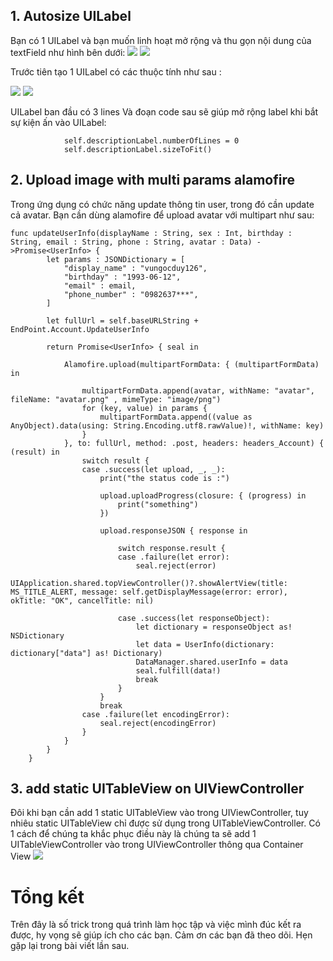 ## 1. Autosize UILabel
Bạn có 1 UILabel và bạn muốn linh hoạt mở rộng và thu gọn nội dung của textField như hình bên dưới:
![](https://images.viblo.asia/9937108e-1fbf-446e-a47d-20af47523161.png)
![](https://images.viblo.asia/c6d6ad14-33dd-4847-9143-5692dc184caa.png)

Trước tiên tạo 1 UILabel có các thuộc tính như sau :

![](https://images.viblo.asia/3b59cea2-4b7c-4f0c-b282-c66b8c9a3110.png)
![](https://images.viblo.asia/88fe3e84-d915-4955-8a2a-1cea7760f698.png)

UILabel ban đầu có 3 lines
Và đoạn code sau sẽ giúp mở rộng label khi bắt sự kiện ấn vào UILabel:
```
            self.descriptionLabel.numberOfLines = 0
            self.descriptionLabel.sizeToFit()
```
## 2. Upload image with multi params alamofire
Trong ứng dụng có chức năng update thông tin user, trong đó cần update cả avatar. Bạn cần dùng alamofire để upload avatar với multipart như sau:
```
func updateUserInfo(displayName : String, sex : Int, birthday : String, email : String, phone : String, avatar : Data) ->Promise<UserInfo> {
        let params : JSONDictionary = [
            "display_name" : "vungocduy126",
            "birthday" : "1993-06-12",
            "email" : email,
            "phone_number" : "0982637***",
        ]
        
        let fullUrl = self.baseURLString + EndPoint.Account.UpdateUserInfo
        
        return Promise<UserInfo> { seal in
            
            Alamofire.upload(multipartFormData: { (multipartFormData) in
                
                multipartFormData.append(avatar, withName: "avatar", fileName: "avatar.png" , mimeType: "image/png")
                for (key, value) in params {
                    multipartFormData.append((value as AnyObject).data(using: String.Encoding.utf8.rawValue)!, withName: key)
                }
            }, to: fullUrl, method: .post, headers: headers_Account) { (result) in
                switch result {
                case .success(let upload, _, _):
                    print("the status code is :")
                    
                    upload.uploadProgress(closure: { (progress) in
                        print("something")
                    })
                    
                    upload.responseJSON { response in
                        
                        switch response.result {
                        case .failure(let error):
                            seal.reject(error)
                            UIApplication.shared.topViewController()?.showAlertView(title: MS_TITLE_ALERT, message: self.getDisplayMessage(error: error), okTitle: "OK", cancelTitle: nil)
                            
                        case .success(let responseObject):
                            let dictionary = responseObject as! NSDictionary
                            let data = UserInfo(dictionary: dictionary["data"] as! Dictionary)
                            DataManager.shared.userInfo = data
                            seal.fulfill(data!)
                            break
                        }
                    }
                    break
                case .failure(let encodingError):
                    seal.reject(encodingError)
                }
            }
        }
    }

```

## 3. add static UITableView on UIViewController
Đôi khi bạn cần add 1 static UITableView vào trong UIViewController, tuy nhiêu static UITableView chỉ được sử dụng trong UITableViewController. Có 1 cách để chúng ta khắc phục điều này là chúng ta sẽ add 1 UITableViewController vào trong UIViewController thông qua Container View
![](https://images.viblo.asia/cd7a3e58-2c73-49aa-84ff-0f239d5484f4.png)
# Tổng kết
Trên đây là số trick trong quá trình làm học tập và việc mình đúc kết ra được, hy vọng sẽ giúp ích cho các bạn. Cảm ơn các bạn đã theo dõi. Hẹn gặp lại trong bài viết lần sau.